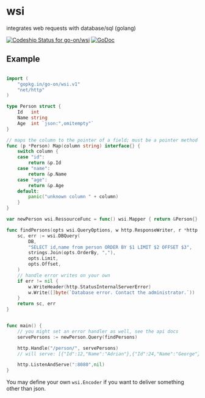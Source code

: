 # wsi
integrates web requests with database/sql (golang)

[ ![Codeship Status for go-on/wsi](https://codeship.io/projects/88d33190-89c8-0132-2266-4676ffdbdc37/status)](https://codeship.io/projects/59797) [![GoDoc](https://godoc.org/github.com/go-on/wsi?status.png)](http://godoc.org/github.com/go-on/wsi)

## Example

```go

import (
    "gopkg.in/go-on/wsi.v1"
    "net/http"
)

type Person struct {
    Id   int
    Name string
    Age  int `json:",omitempty"`
}

// maps the column to the pointer of a field; must be a pointer method
func (p *Person) Map(column string) interface{} {
    switch column {
    case "id":
        return &p.Id
    case "name":
        return &p.Name
    case "age":
        return &p.Age
    default:
        panic("unknown column " + column)
    }
}

var newPerson wsi.RessourceFunc = func() wsi.Mapper { return &Person{} }

func findPersons(opts wsi.QueryOptions, w http.ResponseWriter, r *http.Request) (wsi.Scanner, error) {
    sc, err := wsi.DBQuery(
        DB, 
        "SELECT id,name from person ORDER BY $1 LIMIT $2 OFFSET $3", 
        strings.Join(opts.OrderBy, ","), 
        opts.Limit, 
        opts.Offset,
    )
    // handle error writes on your own
    if err != nil {
        w.WriteHeader(http.StatusInternalServerError)
        w.Write([]byte(`Database error. Contact the administrator.`))
    }
    return sc, err
}


func main() {
    // you might set an error handler as well, see the api docs
    servePersons := newPerson.Query(findPersons)

    http.Handle("/person/", servePersons)
    // will serve: [{"Id":12,"Name":"Adrian"},{"Id":24,"Name":"George"},...]

    http.ListenAndServe(":8080",nil)    
}

```

You may define your own `wsi.Encoder` if you want to deliver something other than json.